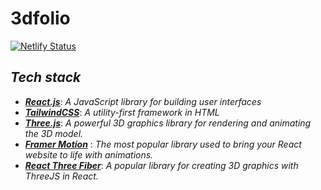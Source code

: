 # 3dfolio

[![Netlify Status](https://api.netlify.com/api/v1/badges/4d6bb832-989c-4254-8e13-0225865cc46c/deploy-status)](https://app.netlify.com/sites/zhijie92/deploys)


## ***Tech stack***
- ***_[React.js](https://reactjs.org/)_***: _A JavaScript library for building user interfaces_
- [***TailwindCSS***](https://tailwindcss.com): _A utility-first framework in HTML_
- ***_[Three.js](https://threejs.org/)_***: _A powerful 3D graphics library for rendering and animating the 3D model._
- ***_[Framer Motion](https://www.framer.com/motion/)_*** : _The most popular library used to bring your React website to life with animations._
- ***_[React Three Fiber](https://docs.pmnd.rs/react-three-fiber/getting-started/introduction)_***: _A popular library for creating 3D graphics with ThreeJS in React._
